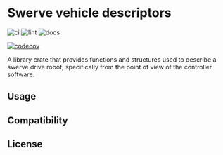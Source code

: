 # Swerve vehicle descriptors

![ci](https://github.com/pvandervelde/swerve_vehicle_descriptors/actions/workflows/ci.yml/badge.svg)
![lint](https://github.com/pvandervelde/swerve_vehicle_descriptors/actions/workflows/lint.yml/badge.svg)
![docs](https://github.com/pvandervelde/swerve_vehicle_descriptors/actions/workflows/docs.yml/badge.svg)

[![codecov](https://codecov.io/gh/pvandervelde/swerve_vehicle_descriptors/graph/badge.svg?token=LQ9TFZ5W7V)](https://codecov.io/gh/pvandervelde/swerve_vehicle_descriptors)

A library crate that provides functions and structures used to describe a swerve drive robot, specifically from the point of view of the controller software.

## Usage

## Compatibility

## License

